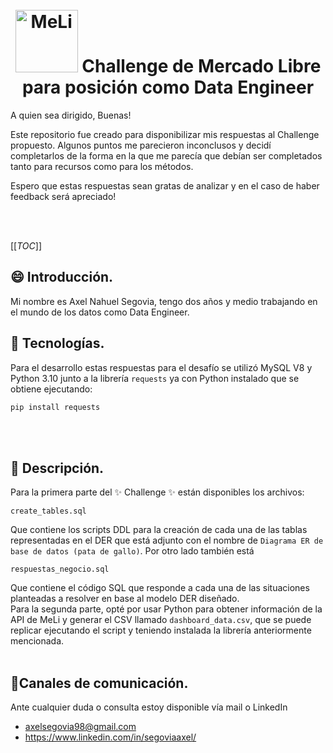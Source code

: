 <h1 align="center" class = 'no_toc'>
  <br>
  <a href="https://www.linkedin.com/in/segoviaaxel/"><img src="https://http2.mlstatic.com/static/org-img/homesnw/mercado-libre.png?v=2" alt="MeLi" width="100"></a>
  Challenge de Mercado Libre para posición como Data Engineer
</h1>

A quien sea dirigido, Buenas!

Este repositorio fue creado para disponibilizar mis respuestas al Challenge propuesto.
Algunos puntos me parecieron inconclusos y decidí completarlos de la forma en la que me parecía que debían ser completados tanto para recursos como para los métodos.

Espero que estas respuestas sean gratas de analizar y en el caso de haber feedback será apreciado!

<br><br>

[[_TOC_]]


<p name = "introduccion"></p>

## 😄 Introducción.

Mi nombre es Axel Nahuel Segovia, tengo dos años y medio trabajando en el mundo de los datos como Data Engineer.


<p name = "tecnologias"></p>

## 🔧 Tecnologías.

Para el desarrollo estas respuestas para el desafío se utilizó MySQL V8 y Python 3.10 junto a la librería `requests` ya con Python instalado que se obtiene ejecutando:
```sh
pip install requests
```
<br><br>


<p name = "descripcion"></p>

## 🔧 Descripción.

Para la primera parte del ✨ Challenge ✨ están disponibles los archivos:
```
create_tables.sql
```
Que contiene los scripts DDL para la creación de cada una de las tablas representadas en el DER que está adjunto con el nombre de `Diagrama ER de base de datos (pata de gallo)`.
Por otro lado también está

```
respuestas_negocio.sql
```
Que contiene el código SQL que responde a cada una de las situaciones planteadas a resolver en base al modelo DER diseñado.
<br>
Para la segunda parte, opté por usar Python para obtener información de la API de MeLi y generar el CSV llamado `dashboard_data.csv`, que se puede replicar ejecutando el script y teniendo instalada la librería anteriormente mencionada.
<br><br>

<p name = "canales"></p>

## 📡Canales de comunicación.

Ante cualquier duda o consulta estoy disponible vía mail o LinkedIn
- axelsegovia98@gmail.com
- https://www.linkedin.com/in/segoviaaxel/